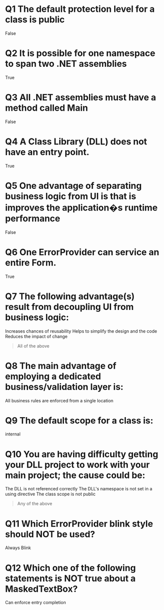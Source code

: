 # Q1 The default protection level for a class is public
False

# Q2 It is possible for one namespace to span two .NET assemblies
True 

# Q3 All .NET assemblies must have a method called Main
False

# Q4 A Class Library (DLL) does not have an entry point.
True

# Q5 One advantage of separating business logic from UI is that is improves the application�s runtime performance
False

# Q6 One ErrorProvider can service an entire Form.
True

# Q7 The following advantage(s) result from decoupling UI from business logic:
Increases chances of reusability
Helps to simplify the design and the code
Reduces the impact of change
> All of the above

# Q8 The main advantage of employing a dedicated business/validation layer is:
All business rules are enforced from a single location

# Q9 The default scope for a class is:
internal

# Q10 You are having difficulty getting your DLL project to work with your main project; the cause could be:
The DLL is not referenced correctly
The DLL's namespace is not set in a using directive
The class scope is not public
> Any of the above

# Q11 Which ErrorProvider blink style should NOT be used?
Always Blink

# Q12 Which one of the following statements is NOT true about a MaskedTextBox?
Can enforce entry completion